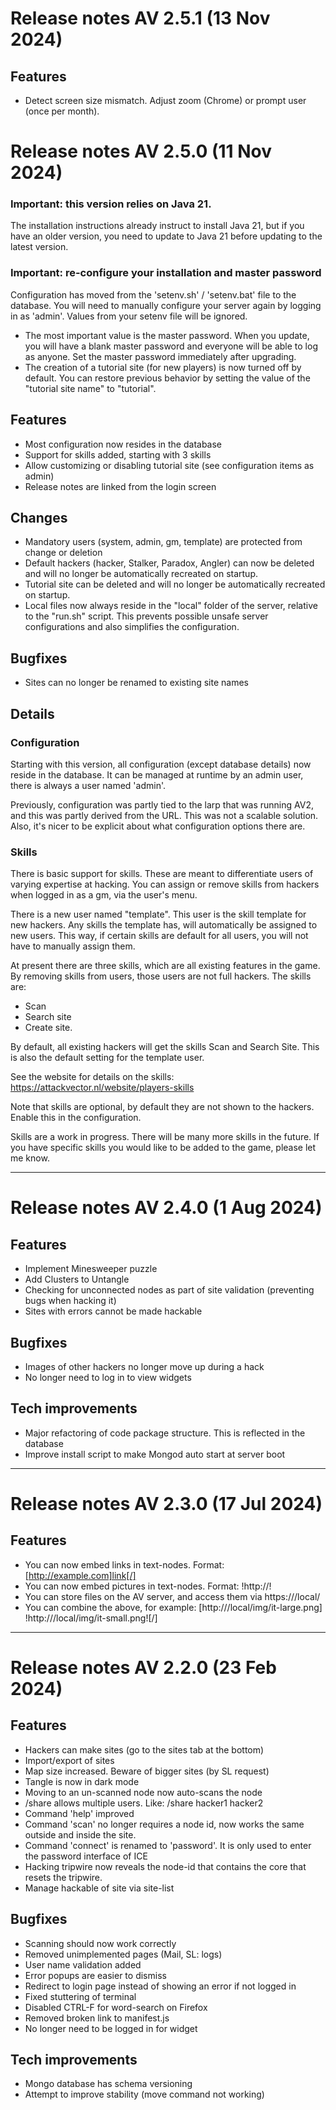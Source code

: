 # Release notes AV 2.5.1 (13 Nov 2024)

## Features
- Detect screen size mismatch. Adjust zoom (Chrome) or prompt user (once per month).


# Release notes AV 2.5.0 (11 Nov 2024)

### Important: this version relies on Java 21. 
The installation instructions already instruct to install Java 21, but if you have an older version, you need to update to Java 21 before updating to the latest version.

### Important: re-configure your installation and master password
Configuration has moved from the 'setenv.sh' / 'setenv.bat' file to the database. 
You will need to manually configure your server again by logging in as 'admin'. Values from your setenv file will be ignored.

- The most important value is the master password. When you update, you will have a blank master password and everyone will be able to log as anyone.
Set the master password immediately after upgrading.
- The creation of a tutorial site (for new players) is now turned off by default. You can restore previous behavior by setting the value of the "tutorial site name"
  to "tutorial". 

## Features
- Most configuration now resides in the database
- Support for skills added, starting with 3 skills
- Allow customizing or disabling tutorial site (see configuration items as admin)
- Release notes are linked from the login screen

## Changes
- Mandatory users (system, admin, gm, template) are protected from change or deletion
- Default hackers (hacker, Stalker, Paradox, Angler) can now be deleted and will no longer be automatically recreated on startup.
- Tutorial site can be deleted and will no longer be automatically recreated on startup.
- Local files now always reside in the "local" folder of the server, relative to the "run.sh" script. This prevents possible unsafe server configurations and also simplifies the configuration.

## Bugfixes
- Sites can no longer be renamed to existing site names

## Details
### Configuration
Starting with this version, all configuration (except database details) now reside in the database. 
It can be managed at runtime by an admin user, there is always a user named 'admin'.

Previously, configuration was partly tied to the larp that was running AV2, and this was partly derived from the URL.
This was not a scalable solution. Also, it's nicer to be explicit about what configuration options there are.

### Skills
There is basic support for skills. These are meant to differentiate users of varying expertise at hacking.
You can assign or remove skills from hackers when logged in as a gm, via the user's menu.

There is a new user named "template". This user is the skill template for new hackers. Any skills the template has, will automatically be assigned to new users.
This way, if certain skills are default for all users, you will not have to manually assign them.

At present there are three skills, which are all existing features in the game. By removing skills from users, those users are not full hackers.
The skills are:
- Scan
- Search site
- Create site.

By default, all existing hackers will get the skills Scan and Search Site. This is also the default setting for the template user.

See the website for details on the skills: https://attackvector.nl/website/players-skills

Note that skills are optional, by default they are not shown to the hackers. Enable this in the configuration.

Skills are a work in progress. There will be many more skills in the future. If you have specific skills you would like to be added to the game, please let me know.

---

# Release notes AV 2.4.0 (1 Aug 2024)

## Features
- Implement Minesweeper puzzle
- Add Clusters to Untangle
- Checking for unconnected nodes as part of site validation (preventing bugs when hacking it)
- Sites with errors cannot be made hackable

## Bugfixes
- Images of other hackers no longer move up during a hack
- No longer need to log in to view widgets

## Tech improvements
- Major refactoring of code package structure. This is reflected in the database
- Improve install script to make Mongod auto start at server boot

---

# Release notes AV 2.3.0 (17 Jul 2024)

## Features
- You can now embed links in text-nodes. Format: [http://example.com]link[/]
- You can now embed pictures in text-nodes. Format: !http://<link to image>!
- You can store files on the AV server, and access them via https://<your-domain>/local/<your-file>
- You can combine the above, for example: [http://<your domain>/local/img/it-large.png] !http://<your domain>/local/img/it-small.png![/]

---

# Release notes AV 2.2.0  (23 Feb 2024)

## Features
- Hackers can make sites (go to the sites tab at the bottom)
- Import/export of sites
- Map size increased. Beware of bigger sites (by SL request)
- Tangle is now in dark mode
- Moving to an un-scanned node now auto-scans the node
- /share allows multiple users. Like: /share hacker1 hacker2
- Command 'help' improved
- Command 'scan' no longer requires a node id, now works the same outside and inside the site.
- Command 'connect' is renamed to 'password'. It is only used to enter the password interface of ICE
- Hacking tripwire now reveals the node-id that contains the core that resets the tripwire.
- Manage hackable of site via site-list

## Bugfixes
- Scanning should now work correctly
- Removed unimplemented pages (Mail, SL: logs)
- User name validation added
- Error popups are easier to dismiss
- Redirect to login page instead of showing an error if not logged in
- Fixed stuttering of terminal
- Disabled CTRL-F for word-search on Firefox
- Removed broken link to manifest.js
- No longer need to be logged in for widget

## Tech improvements
- Mongo database has schema versioning
- Attempt to improve stability (move command not working)
 

